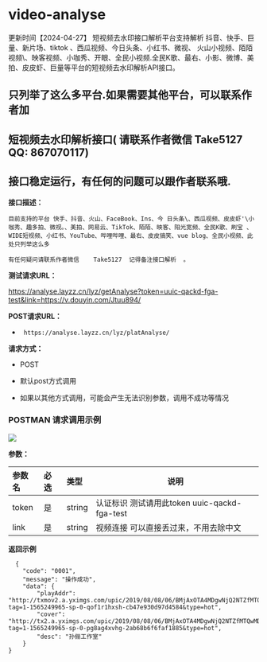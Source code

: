 # video-analyse
更新时间【2024-04-27】 短视频去水印接口解析平台支持解析 抖音、快手、巨量、新片场、tiktok 、西瓜视频、今日头条、小红书、微视、  火山小视频、陌陌视频\、映客视频、小咖秀、开眼、全民小视频.全民K歌、最右、小影、微博、美拍、皮皮虾、巨量等平台的短视频去水印解析API接口。 
## 只列举了这么多平台.如果需要其他平台，可以联系作者加
## 短视频去水印解析接口(  请联系作者微信  Take5127   QQ: 867070117)    
## 接口稳定运行，有任何的问题可以跟作者联系哦. 

**接口描述：** 
    
	目前支持的平台 快手、抖音、火山、FaceBook、Ins、今 日头条\、西瓜视频、皮皮虾'\小 咖秀、趣多拍、微视。、美拍、网易云、TikTok、陌陌、映客、阳光宽频、全民K歌、刷宝 、WIDE短视频、小红书、YouTube、哔哩哔哩、最右、皮皮搞笑、vue blog、全民小视频、此处只列举这么多 
	
	有任何疑问请联系作者微信    Take5127  记得备注接口解析  。

**测试请求URL：** 

https://analyse.layzz.cn/lyz/getAnalyse?token=uuic-qackd-fga-test&link=https://v.douyin.com/Jtuu894/

**POST请求URL：**
- ` https://analyse.layzz.cn/lyz/platAnalyse/`
  
**请求方式：**
- POST 

-   默认post方式调用
-   如果以其他方式调用，可能会产生无法识别参数，调用不成功等情况

### POSTMAN 请求调用示例

![](https://parse-video-server.oss-cn-hangzhou.aliyuncs.com/oneblog/20190808154118077.png)

**参数：** 

|参数名|必选|类型|说明|
|:---- |:---|:----- |-----   |
|token |是  |string |认证标识 测试请用此token   uuic-qackd-fga-test   |
|link |是  |string | 视频连接 可以直接丢过来，不用去除中文   |

 **返回示例**

```
  {
    "code": "0001",
    "message": "操作成功",
    "data": {
        "playAddr": "http://txmov2.a.yximgs.com/upic/2019/08/08/06/BMjAxOTA4MDgwNjQ2NTZfMTQwMDczNjc1M18xNjEzODkyNDI2MF8xXzM=_b_B74123b4bd6568a1077016bcefc18abe1.mp4?tag=1-1565249965-sp-0-qof1r1hxsh-cb47e930d97d4584&type=hot",
        "cover": "http://tx2.a.yximgs.com/upic/2019/08/08/06/BMjAxOTA4MDgwNjQ2NTZfMTQwMDczNjc1M18xNjEzODkyNDI2MF8xXzM=_B46c1b12705878ed351c785f5193d39b8.jpg?tag=1-1565249965-sp-0-pg8ag4xvhg-2ab68b6f6faf1885&type=hot",
        "desc": "孙俪工作室"
    }
}
```

